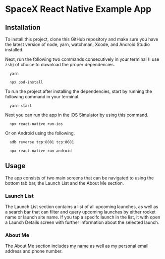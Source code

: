 # SpaceX React Native Example App


## Installation
To install this project, clone this GitHub repository and make sure you have the latest version of node, yarn, watchman, Xcode, and Android Studio installed.

Next, run the following two commands consecutively in your terminal (I use zsh) of choice to download the proper dependencies. 

```
  yarn
```

```
  npx pod-install
```

To run the project after installing the dependencies, start by running the following command in your terminal.

```
  yarn start
```

Next you can run the app in the iOS Simulator by using this command.

```
  npx react-native run-ios
```

Or on Android using the following.

```
  adb reverse tcp:8081 tcp:8081
```

```
  npx react-native run-android
```



## Usage

The app consists of two main screens that can be navigated to using the bottom tab bar, the Launch List and the About Me section.

### Launch List

The Launch List section contains a list of all upcoming launches, as well as a search bar that can filter and query upcoming launches by either rocket name or launch site name. If you tap a specifc launch in the list, it with open a Launch Details screen with further information about the selected launch.

### About Me

The About Me section includes my name as well as my personal email address and phone number.
